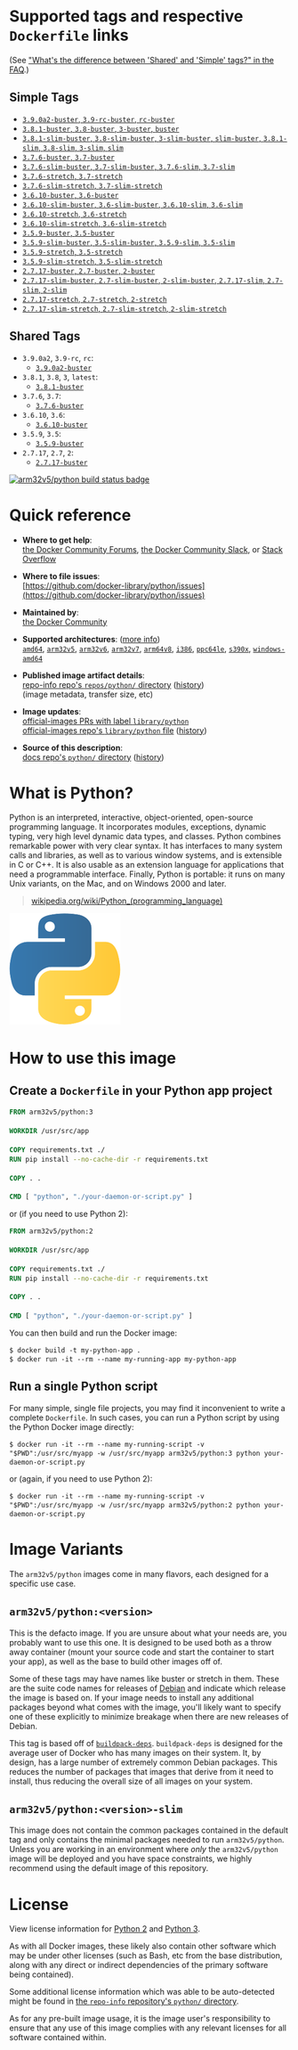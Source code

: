 <!--

********************************************************************************

WARNING:

    DO NOT EDIT "python/README.md"

    IT IS AUTO-GENERATED

    (from the other files in "python/" combined with a set of templates)

********************************************************************************

-->

# Supported tags and respective `Dockerfile` links

(See ["What's the difference between 'Shared' and 'Simple' tags?" in the FAQ](https://github.com/docker-library/faq#whats-the-difference-between-shared-and-simple-tags).)

## Simple Tags

-	[`3.9.0a2-buster`, `3.9-rc-buster`, `rc-buster`](https://github.com/docker-library/python/blob/d2a2b4f7422aac78c7d5ea6aadc49d009d184a5f/3.9-rc/buster/Dockerfile)
-	[`3.8.1-buster`, `3.8-buster`, `3-buster`, `buster`](https://github.com/docker-library/python/blob/d2a2b4f7422aac78c7d5ea6aadc49d009d184a5f/3.8/buster/Dockerfile)
-	[`3.8.1-slim-buster`, `3.8-slim-buster`, `3-slim-buster`, `slim-buster`, `3.8.1-slim`, `3.8-slim`, `3-slim`, `slim`](https://github.com/docker-library/python/blob/d2a2b4f7422aac78c7d5ea6aadc49d009d184a5f/3.8/buster/slim/Dockerfile)
-	[`3.7.6-buster`, `3.7-buster`](https://github.com/docker-library/python/blob/d2a2b4f7422aac78c7d5ea6aadc49d009d184a5f/3.7/buster/Dockerfile)
-	[`3.7.6-slim-buster`, `3.7-slim-buster`, `3.7.6-slim`, `3.7-slim`](https://github.com/docker-library/python/blob/d2a2b4f7422aac78c7d5ea6aadc49d009d184a5f/3.7/buster/slim/Dockerfile)
-	[`3.7.6-stretch`, `3.7-stretch`](https://github.com/docker-library/python/blob/d2a2b4f7422aac78c7d5ea6aadc49d009d184a5f/3.7/stretch/Dockerfile)
-	[`3.7.6-slim-stretch`, `3.7-slim-stretch`](https://github.com/docker-library/python/blob/d2a2b4f7422aac78c7d5ea6aadc49d009d184a5f/3.7/stretch/slim/Dockerfile)
-	[`3.6.10-buster`, `3.6-buster`](https://github.com/docker-library/python/blob/d2a2b4f7422aac78c7d5ea6aadc49d009d184a5f/3.6/buster/Dockerfile)
-	[`3.6.10-slim-buster`, `3.6-slim-buster`, `3.6.10-slim`, `3.6-slim`](https://github.com/docker-library/python/blob/d2a2b4f7422aac78c7d5ea6aadc49d009d184a5f/3.6/buster/slim/Dockerfile)
-	[`3.6.10-stretch`, `3.6-stretch`](https://github.com/docker-library/python/blob/d2a2b4f7422aac78c7d5ea6aadc49d009d184a5f/3.6/stretch/Dockerfile)
-	[`3.6.10-slim-stretch`, `3.6-slim-stretch`](https://github.com/docker-library/python/blob/d2a2b4f7422aac78c7d5ea6aadc49d009d184a5f/3.6/stretch/slim/Dockerfile)
-	[`3.5.9-buster`, `3.5-buster`](https://github.com/docker-library/python/blob/d2a2b4f7422aac78c7d5ea6aadc49d009d184a5f/3.5/buster/Dockerfile)
-	[`3.5.9-slim-buster`, `3.5-slim-buster`, `3.5.9-slim`, `3.5-slim`](https://github.com/docker-library/python/blob/d2a2b4f7422aac78c7d5ea6aadc49d009d184a5f/3.5/buster/slim/Dockerfile)
-	[`3.5.9-stretch`, `3.5-stretch`](https://github.com/docker-library/python/blob/d2a2b4f7422aac78c7d5ea6aadc49d009d184a5f/3.5/stretch/Dockerfile)
-	[`3.5.9-slim-stretch`, `3.5-slim-stretch`](https://github.com/docker-library/python/blob/d2a2b4f7422aac78c7d5ea6aadc49d009d184a5f/3.5/stretch/slim/Dockerfile)
-	[`2.7.17-buster`, `2.7-buster`, `2-buster`](https://github.com/docker-library/python/blob/43fe04f2c209221da5ecabce1253120744282509/2.7/buster/Dockerfile)
-	[`2.7.17-slim-buster`, `2.7-slim-buster`, `2-slim-buster`, `2.7.17-slim`, `2.7-slim`, `2-slim`](https://github.com/docker-library/python/blob/43fe04f2c209221da5ecabce1253120744282509/2.7/buster/slim/Dockerfile)
-	[`2.7.17-stretch`, `2.7-stretch`, `2-stretch`](https://github.com/docker-library/python/blob/43fe04f2c209221da5ecabce1253120744282509/2.7/stretch/Dockerfile)
-	[`2.7.17-slim-stretch`, `2.7-slim-stretch`, `2-slim-stretch`](https://github.com/docker-library/python/blob/43fe04f2c209221da5ecabce1253120744282509/2.7/stretch/slim/Dockerfile)

## Shared Tags

-	`3.9.0a2`, `3.9-rc`, `rc`:
	-	[`3.9.0a2-buster`](https://github.com/docker-library/python/blob/d2a2b4f7422aac78c7d5ea6aadc49d009d184a5f/3.9-rc/buster/Dockerfile)
-	`3.8.1`, `3.8`, `3`, `latest`:
	-	[`3.8.1-buster`](https://github.com/docker-library/python/blob/d2a2b4f7422aac78c7d5ea6aadc49d009d184a5f/3.8/buster/Dockerfile)
-	`3.7.6`, `3.7`:
	-	[`3.7.6-buster`](https://github.com/docker-library/python/blob/d2a2b4f7422aac78c7d5ea6aadc49d009d184a5f/3.7/buster/Dockerfile)
-	`3.6.10`, `3.6`:
	-	[`3.6.10-buster`](https://github.com/docker-library/python/blob/d2a2b4f7422aac78c7d5ea6aadc49d009d184a5f/3.6/buster/Dockerfile)
-	`3.5.9`, `3.5`:
	-	[`3.5.9-buster`](https://github.com/docker-library/python/blob/d2a2b4f7422aac78c7d5ea6aadc49d009d184a5f/3.5/buster/Dockerfile)
-	`2.7.17`, `2.7`, `2`:
	-	[`2.7.17-buster`](https://github.com/docker-library/python/blob/43fe04f2c209221da5ecabce1253120744282509/2.7/buster/Dockerfile)

[![arm32v5/python build status badge](https://img.shields.io/jenkins/s/https/doi-janky.infosiftr.net/job/multiarch/job/arm32v5/job/python.svg?label=arm32v5/python%20%20build%20job)](https://doi-janky.infosiftr.net/job/multiarch/job/arm32v5/job/python/)

# Quick reference

-	**Where to get help**:  
	[the Docker Community Forums](https://forums.docker.com/), [the Docker Community Slack](http://dockr.ly/slack), or [Stack Overflow](https://stackoverflow.com/search?tab=newest&q=docker)

-	**Where to file issues**:  
	[https://github.com/docker-library/python/issues](https://github.com/docker-library/python/issues)

-	**Maintained by**:  
	[the Docker Community](https://github.com/docker-library/python)

-	**Supported architectures**: ([more info](https://github.com/docker-library/official-images#architectures-other-than-amd64))  
	[`amd64`](https://hub.docker.com/r/amd64/python/), [`arm32v5`](https://hub.docker.com/r/arm32v5/python/), [`arm32v6`](https://hub.docker.com/r/arm32v6/python/), [`arm32v7`](https://hub.docker.com/r/arm32v7/python/), [`arm64v8`](https://hub.docker.com/r/arm64v8/python/), [`i386`](https://hub.docker.com/r/i386/python/), [`ppc64le`](https://hub.docker.com/r/ppc64le/python/), [`s390x`](https://hub.docker.com/r/s390x/python/), [`windows-amd64`](https://hub.docker.com/r/winamd64/python/)

-	**Published image artifact details**:  
	[repo-info repo's `repos/python/` directory](https://github.com/docker-library/repo-info/blob/master/repos/python) ([history](https://github.com/docker-library/repo-info/commits/master/repos/python))  
	(image metadata, transfer size, etc)

-	**Image updates**:  
	[official-images PRs with label `library/python`](https://github.com/docker-library/official-images/pulls?q=label%3Alibrary%2Fpython)  
	[official-images repo's `library/python` file](https://github.com/docker-library/official-images/blob/master/library/python) ([history](https://github.com/docker-library/official-images/commits/master/library/python))

-	**Source of this description**:  
	[docs repo's `python/` directory](https://github.com/docker-library/docs/tree/master/python) ([history](https://github.com/docker-library/docs/commits/master/python))

# What is Python?

Python is an interpreted, interactive, object-oriented, open-source programming language. It incorporates modules, exceptions, dynamic typing, very high level dynamic data types, and classes. Python combines remarkable power with very clear syntax. It has interfaces to many system calls and libraries, as well as to various window systems, and is extensible in C or C++. It is also usable as an extension language for applications that need a programmable interface. Finally, Python is portable: it runs on many Unix variants, on the Mac, and on Windows 2000 and later.

> [wikipedia.org/wiki/Python_(programming_language)](https://en.wikipedia.org/wiki/Python_%28programming_language%29)

![logo](https://raw.githubusercontent.com/docker-library/docs/01c12653951b2fe592c1f93a13b4e289ada0e3a1/python/logo.png)

# How to use this image

## Create a `Dockerfile` in your Python app project

```dockerfile
FROM arm32v5/python:3

WORKDIR /usr/src/app

COPY requirements.txt ./
RUN pip install --no-cache-dir -r requirements.txt

COPY . .

CMD [ "python", "./your-daemon-or-script.py" ]
```

or (if you need to use Python 2):

```dockerfile
FROM arm32v5/python:2

WORKDIR /usr/src/app

COPY requirements.txt ./
RUN pip install --no-cache-dir -r requirements.txt

COPY . .

CMD [ "python", "./your-daemon-or-script.py" ]
```

You can then build and run the Docker image:

```console
$ docker build -t my-python-app .
$ docker run -it --rm --name my-running-app my-python-app
```

## Run a single Python script

For many simple, single file projects, you may find it inconvenient to write a complete `Dockerfile`. In such cases, you can run a Python script by using the Python Docker image directly:

```console
$ docker run -it --rm --name my-running-script -v "$PWD":/usr/src/myapp -w /usr/src/myapp arm32v5/python:3 python your-daemon-or-script.py
```

or (again, if you need to use Python 2):

```console
$ docker run -it --rm --name my-running-script -v "$PWD":/usr/src/myapp -w /usr/src/myapp arm32v5/python:2 python your-daemon-or-script.py
```

# Image Variants

The `arm32v5/python` images come in many flavors, each designed for a specific use case.

## `arm32v5/python:<version>`

This is the defacto image. If you are unsure about what your needs are, you probably want to use this one. It is designed to be used both as a throw away container (mount your source code and start the container to start your app), as well as the base to build other images off of.

Some of these tags may have names like buster or stretch in them. These are the suite code names for releases of [Debian](https://wiki.debian.org/DebianReleases) and indicate which release the image is based on. If your image needs to install any additional packages beyond what comes with the image, you'll likely want to specify one of these explicitly to minimize breakage when there are new releases of Debian.

This tag is based off of [`buildpack-deps`](https://hub.docker.com/_/buildpack-deps/). `buildpack-deps` is designed for the average user of Docker who has many images on their system. It, by design, has a large number of extremely common Debian packages. This reduces the number of packages that images that derive from it need to install, thus reducing the overall size of all images on your system.

## `arm32v5/python:<version>-slim`

This image does not contain the common packages contained in the default tag and only contains the minimal packages needed to run `arm32v5/python`. Unless you are working in an environment where *only* the `arm32v5/python` image will be deployed and you have space constraints, we highly recommend using the default image of this repository.

# License

View license information for [Python 2](https://docs.python.org/2/license.html) and [Python 3](https://docs.python.org/3/license.html).

As with all Docker images, these likely also contain other software which may be under other licenses (such as Bash, etc from the base distribution, along with any direct or indirect dependencies of the primary software being contained).

Some additional license information which was able to be auto-detected might be found in [the `repo-info` repository's `python/` directory](https://github.com/docker-library/repo-info/tree/master/repos/python).

As for any pre-built image usage, it is the image user's responsibility to ensure that any use of this image complies with any relevant licenses for all software contained within.
